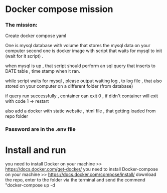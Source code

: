 # Docker compose mission
### The mission:
Create docker compose yaml

One is mysql database with volume that stores the mysql data on your computer second one is docker image with script that waits for mysql to init (wait for it script) .

when mysql is up , that script should perform an sql query that inserts to DATE table , time stamp when it ran.

while script waits for mysql , please output waiting log , to log file , that also stored on your computer on a different folder (from database)

if query run successfully , container can exit 0 , if didn't container will exit with code 1 -> restart

also add a docker with static website , html file , that getting loaded from repo folder

### Password are in the .env file
# Install and run
you need to install Docker on your machine >> https://docs.docker.com/get-docker/
you need to install Docker-compose on your machine >> https://docs.docker.com/compose/install/
download the repo, enter to the folder via the terminal and send the commend "docker-compose up -d